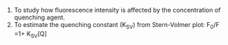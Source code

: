 1. To study how fluorescence intensity is affected by the concentration of quenching agent.
2. To estimate the quenching constant (K<sub>SV</sub>) from Stern-Volmer plot: F<sub>0</sub>/F =1+ K<sub>SV</sub>[Q]
